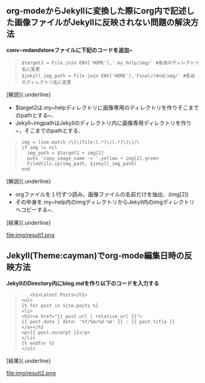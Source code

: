 org-modeからJekyllに変換した際にorg内で記述した画像ファイルがJekyllに反映されない問題の解決方法
-----------------------------------------------------------------------------------------------

**conv~mdandstoreファイルに下記のコードを追加~**

> ``` {.example}
> $target2 = File.join ENV['HOME'],'.my_help/img/' #各自のディレクトリ名に変更
> $jekyll_img_path = File.join ENV['HOME'],'Final/r4nd/img/' #各自のディレクトリ名に変更
> ```

[解説]{.underline}

-   \$target2は.my~helpディレクトリに画像専用のディレクトリを作りそこまでのpathとする~．
-   Jekyll~imgpathはJekyllのディレクトリ内に画像専用ディレクトリを作り~，そこまでのpathとする．

> ``` {.example}
> img = line.match /\[\[file:(.*)\/(.*)\]\]/\
> if img != nil
>   img_path = $target2 + img[2]
>   puts 'copy_image_name -> '.yellow + img[2].green
>   FileUtils.cp(img_path, $jekyll_img_path)
> end
> ```

[解説]{.underline}

-   orgファイルを１行ずつ読み，画像ファイルの名前だけを抽出．(img\[2\])
-   その中身を.my~help内のimgディレクトリからJekyll内のimgディレクトリへコピーする~．

[結果]{.underline}

<file:img/result1.png>

Jekyll(Theme:cayman)でorg-mode編集日時の反映方法
------------------------------------------------

**JekyllのDirectory内にblog.mdを作り以下のコードを入力する**

> ``` {.example}
>    <h1>Latest Posts</h1>
> <ul>
> {% for post in site.posts %}
> <li>
> <h2><a href="{{ post.url | relative_url }}">
> {{ post.date | date: '%Y/%m/%d-%A' }} : {{ post.title }}
> </a></h2
> <p>{{ post.excerpt }}</p>
> </li>
> {% endfor %}  
> </ul> 
> ```

[結果]{.underline}

<file:img/result2.png>
